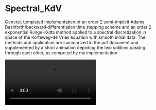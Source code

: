 # Spectral_KdV
General, templated implementation of an order 2 semi-implicit  Adams Bashforth/backward‐differentiation time stepping scheme and an order 2 exponential Runge-Kutta method applied to a spectral discretization in space of the Korteweg–de Vries equation with smooth initial data. The methods and application are summarized in the pdf document and supplemented by a short animation depicting the two solitons passing through each other, as computed by my implementation.

![Sample Frame](soliton-passthru.avi)
